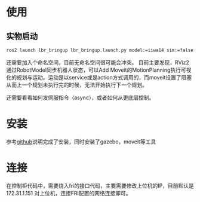 # 使用
## 实物启动
```bash
ros2 launch lbr_bringup lbr_bringup.launch.py model:=iiwa14 sim:=false # model:=[iiwa7/iiwa14/med7/med14]
```
还需要加入个命名空间，目前无命名空间很可能会冲突。
目前主要发现，RViz2通过RobotModel同步机器人状态，可以Add Moveit的MotionPlanning执行可视化的规划与运动。运动是以service或是action方式调用的，而moveit设置了阻塞从而上一个规划未执行完的时候，无法开始执行下一个规划。

还需要看看如何发伺服指令（async），或者如何从更底层控制。

# 安装
参考[github](https://github.com/KCL-BMEIS/lbr_fri_ros2_stack)说明完成了安装，同时安装了gazebo，moveit等工具

# 连接
在控制柜代码中，需要烧入fri的接口代码，主要需要修改上位机的IP，目前默认是172.31.1.151
对上位机，连接FRI配置的网络连接即可。